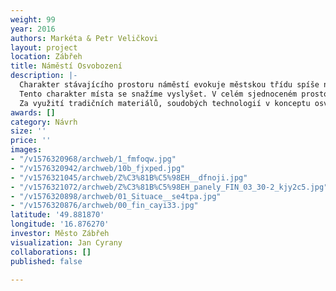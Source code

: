 ```yaml
---
weight: 99
year: 2016
authors: Markéta & Petr Veličkovi
layout: project
location: Zábřeh
title: Náměstí Osvobození
description: |-
  Charakter stávajícího prostoru náměstí evokuje městskou třídu spíše než náměstí ve smyslu centra.
  Tento charakter místa se snažíme vyslyšet. V celém sjednoceném prostoru uchováváme parametry pohodlných a bezpečných provozů. Centrální část je interiérem pro svobodný pohyb či pobyt pěších. Okolní partery v blízkosti gymnázia a městského úřadu nejsou odtrženy dnešní dimenzí dopravy a nahodilou strukturou vegetace a zpevněných ploch. Stejně tak nám jde o zobytnění ulice Žižkova.
  Za využití tradičních materiálů, soudobých technologií v konceptu osvětlení a promyšlení funkčních vazeb a pohybu jednotlivých uživatelů prostoru (chodců, cyklistů a řidičů) se snažíme vytvořit autentický prostor, který v rámci požadavků klienta bude maximálně užitný, reprezentativní, trvanlivý. Výtvarné prvky vody jsou v návrhu užity s odkazem na historii a vývoj tohoto místa.
awards: []
category: Návrh
size: ''
price: ''
images:
- "/v1576320968/archweb/1_fmfoqw.jpg"
- "/v1576320942/archweb/10b_fjxped.jpg"
- "/v1576321045/archweb/Z%C3%81B%C5%98EH__dfnoji.jpg"
- "/v1576321072/archweb/Z%C3%81B%C5%98EH_panely_FIN_03_30-2_kjy2c5.jpg"
- "/v1576320898/archweb/01_Situace__se4tpa.jpg"
- "/v1576320876/archweb/00_fin_cayi33.jpg"
latitude: '49.881870'
longitude: '16.876270'
investor: Město Zábřeh
visualization: Jan Cyrany
collaborations: []
published: false

---
```

